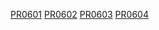[PR0601](./PR0601_Campos_del_modelo/Documentacion_PR0601_Campos_del_modelo.md)
[PR0602](./PR0602_Campos_relacionales/Documentacion_PR0602_Campos_relacionales.md)
[PR0603](./PR0603_Campos_calculados_y_restricciones/Documentacion_PR0603_Campos_calculados_y_restricciones.md)
[PR0604](./PR0604_Vistas_de_tipo_lista/Documentacion_PR0604.md)